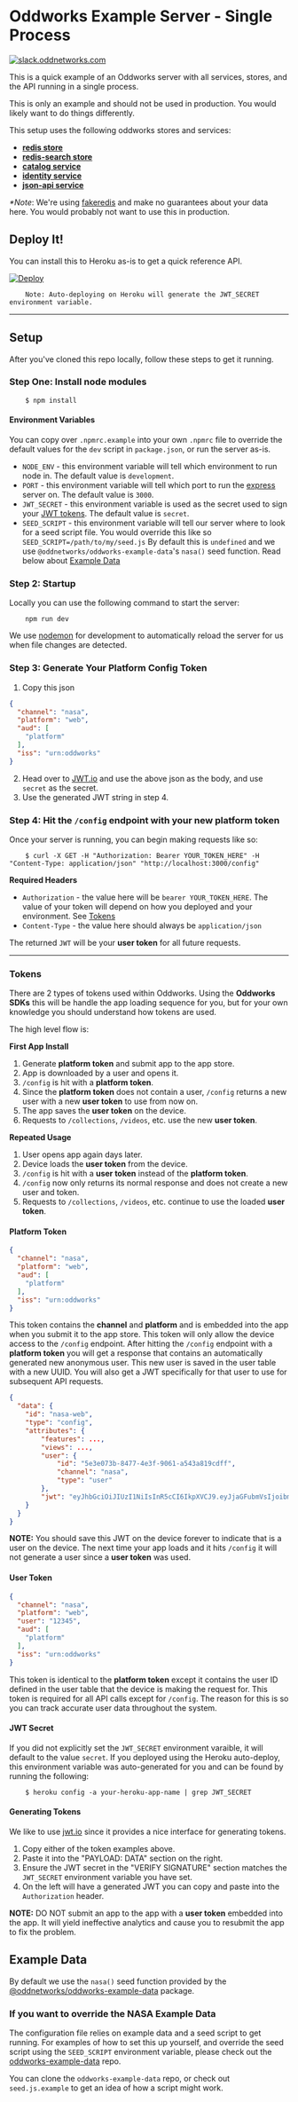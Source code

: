 # Oddworks Example Server - Single Process

[![slack.oddnetworks.com](http://slack.oddnetworks.com/badge.svg)](http://slack.oddnetworks.com)

This is a quick example of an Oddworks server with all services, stores, and the API running in a single process.

This is only an example and should not be used in production. You would likely want to do things differently.

This setup uses the following oddworks stores and services:

- __[redis store](https://github.com/oddnetworks/oddworks/tree/master/lib/stores/redis)__
- __[redis-search store](https://github.com/oddnetworks/oddworks/tree/master/lib/stores/redis-search)__
- __[catalog service](https://github.com/oddnetworks/oddworks/blob/master/lib/services/catalog)__
- __[identity service](https://github.com/oddnetworks/oddworks/tree/master/lib/services/identity)__
- __[json-api service](https://github.com/oddnetworks/oddworks/tree/master/lib/services/json-api)__

_*Note_: We're using [fakeredis](https://www.npmjs.com/package/fakeredis) and make no guarantees about your data here. You would probably not want to use this in production.

## Deploy It!

You can install this to Heroku as-is to get a quick reference API.

[![Deploy](https://www.herokucdn.com/deploy/button.svg)](https://heroku.com/deploy)

		Note: Auto-deploying on Heroku will generate the JWT_SECRET environment variable.

----

## Setup

After you've cloned this repo locally, follow these steps to get it running.

### Step One: Install node modules

		$ npm install

#### Environment Variables

You can copy over `.npmrc.example` into your own `.npmrc` file to override the default values for the `dev` script in `package.json`, or run the server as-is.

- `NODE_ENV` - this environment variable will tell which environment to run node in. The default value is `development`.
- `PORT` - this environment variable will tell which port to run the [express](https://www.npmjs.com/package/express) server on. The default value is `3000`.
- `JWT_SECRET` - this environment variable is used as the secret used to sign your [JWT tokens](https://jwt.io/). The default value is `secret`.
- `SEED_SCRIPT` - this environment variable will tell our server where to look for a seed script file. You would override this like so `SEED_SCRIPT=/path/to/my/seed.js` By default this is `undefined` and we use `@oddnetworks/oddworks-example-data`'s `nasa()` seed function. Read below about [Example Data](#example-data)

### Step 2: Startup

Locally you can use the following command to start the server:

		npm run dev

We use [nodemon](https://www.npmjs.com/package/nodemon) for development to automatically reload the server for us when file changes are detected.

### Step 3: Generate Your Platform Config Token

1. Copy this json
```json
{
  "channel": "nasa",
  "platform": "web",
  "aud": [
    "platform"
  ],
  "iss": "urn:oddworks"
}
```
2. Head over to [JWT.io](https://jwt.io) and use the above json as the body, and use `secret` as the secret.
3. Use the generated JWT string in step 4.

### Step 4: Hit the `/config` endpoint with your new platform token

Once your server is running, you can begin making requests like so:

		$ curl -X GET -H "Authorization: Bearer YOUR_TOKEN_HERE" -H "Content-Type: application/json" "http://localhost:3000/config"

__Required Headers__

- `Authorization` - the value here will be `bearer YOUR_TOKEN_HERE`.  The value of your token will depend on how you deployed and your environment. See [Tokens](#tokens)
- `Content-Type` - the value here should always be `application/json`

The returned `JWT` will be your **user token** for all future requests.

----

### Tokens

There are 2 types of tokens used within Oddworks. Using the **Oddworks SDKs** this will be handle the app loading sequence for you, but for your own knowledge you should understand how tokens are used.

The high level flow is:

**First App Install**

1. Generate **platform token** and submit app to the app store.
2. App is downloaded by a user and opens it.
3. `/config` is hit with a **platform token**.
4. Since the **platform token** does not contain a user, `/config` returns a new user with a new **user token** to use from now on.
5. The app saves the **user token** on the device.
6. Requests to `/collections`, `/videos`, etc. use the new **user token**.

**Repeated Usage**

1. User opens app again days later.
2. Device loads the **user token** from the device.
3. `/config` is hit with a **user token** instead of the **platform token**.
4. `/config` now only returns its normal response and does not create a new user and token.
5. Requests to `/collections`, `/videos`, etc. continue to use the loaded **user token**.

#### Platform Token

```json
{
  "channel": "nasa",
  "platform": "web",
  "aud": [
    "platform"
  ],
  "iss": "urn:oddworks"
}
```

This token contains the **channel** and **platform** and is embedded into the app when you submit it to the app store. This token will only allow the device access to the `/config` endpoint. After hitting the `/config` endpoint with a **platform token** you will get a response that contains an automatically generated new anonymous user. This new user is saved in the user table with a new UUID. You will also get a JWT specifically for that user to use for subsequent API requests.

```json
{
  "data": {
    "id": "nasa-web",
    "type": "config",
    "attributes": {
    	"features": ...,
    	"views": ...,
    	"user": {
			"id": "5e3e073b-8477-4e3f-9061-a543a819cdff",
        	"channel": "nasa",
			"type": "user"
		},
		"jwt": "eyJhbGciOiJIUzI1NiIsInR5cCI6IkpXVCJ9.eyJjaGFubmVsIjoibmFzYSIsInBsYXRmb3JtIjoid2ViIiwidXNlciI6IjVlM2UwNzNiLTg0NzctNGUzZi05MDYxLWE1NDNhODE5Y2RmZiIsImlhdCI6MTQ2OTcxOTEwNCwiYXVkIjpbInBsYXRmb3JtIl0sImlzcyI6InVybjpvZGR3b3JrcyJ9.SOANEq0qxkiRL5u3RCAf5glYvDAMtz9LidrLvwsnaTE"
    }
  }
}
```

**NOTE:** You should save this JWT on the device forever to indicate that is a user on the device. The next time your app loads and it hits `/config` it will not generate a user since a **user token** was used.

#### User Token

```json
{
  "channel": "nasa",
  "platform": "web",
  "user": "12345",
  "aud": [
    "platform"
  ],
  "iss": "urn:oddworks"
}
```

This token is identical to the **platform token** except it contains the user ID defined in the user table that the device is making the request for. This token is required for all API calls except for `/config`. The reason for this is so you can track accurate user data throughout the system.

#### JWT Secret
If you did not explicitly set the `JWT_SECRET` environment varaible, it will default to the value `secret`. If you deployed using the Heroku auto-deploy, this environment variable was auto-generated for you and can be found by running the following:

		$ heroku config -a your-heroku-app-name | grep JWT_SECRET

#### Generating Tokens

We like to use [jwt.io](https://jwt.io) since it provides a nice interface for generating tokens.

1. Copy either of the token examples above.
2. Paste it into the "PAYLOAD: DATA" section on the right.
3. Ensure the JWT secret in the "VERIFY SIGNATURE" section matches the `JWT_SECRET` environment variable you have set.
4. On the left will have a generated JWT you can copy and paste into the `Authorization` header.

**NOTE:** DO NOT submit an app to the app with a **user token** embedded into the app. It will yield ineffective analytics and cause you to resubmit the app to fix the problem.

## Example Data

By default we use the `nasa()` seed function provided by the [@oddnetworks/oddworks-example-data](https://www.npmjs.com/package/@oddnetworks/oddworks-example-data) package.

### If you want to override the NASA Example Data

The configuration file relies on example data and a seed script to get running. For examples of how to set this up yourself, and override the seed script using the `SEED_SCRIPT` environment variable, please check out the [oddworks-example-data](https://github.com/oddnetworks/oddworks-example-data) repo.

You can clone the `oddworks-example-data` repo, or check out `seed.js.example` to get an idea of how a script might work.
